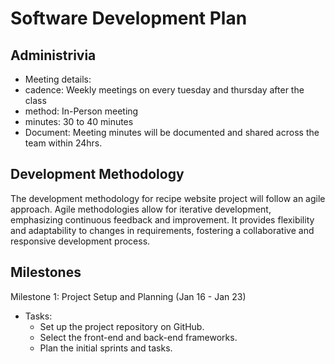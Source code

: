 # Software Development Plan

## Administrivia
* Meeting details:
* cadence: Weekly meetings on every tuesday and thursday after the class
* method: In-Person meeting
* minutes: 30 to 40 minutes
* Document: Meeting minutes will be documented and shared across the team within 24hrs.

## Development Methodology
The development methodology for recipe website project will follow an agile approach. Agile methodologies allow for iterative development, emphasizing continuous feedback and improvement. It provides flexibility and adaptability to changes in requirements, fostering a collaborative and responsive development process.

## Milestones
Milestone 1: Project Setup and Planning (Jan 16 - Jan 23)
* Tasks:
  * Set up the project repository on GitHub.
  * Select the front-end and back-end frameworks.
  * Plan the initial sprints and tasks.
